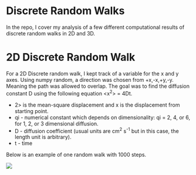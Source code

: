 # Discrete Random Walks
In the repo, I cover my analysis of a few different computational results of discrete random walks in 2D and 3D.

# 2D Discrete Random Walk
For a 2D Discrete random walk, I kept track of a variable for the x and y axes. Using numpy random, a direction was chosen from +x,-x,+y,-y. Meaning the path was allowed to overlap. The goal was to find the diffusion constant D using the following equation <x<sup>2</sup>> = 4Dt. 
<ul>
  <li><x<sup>2</sup>> is the mean-square displacement and x is the displacement from starting point.</li>
  <li>qi - numerical constant which depends on dimensionality: qi = 2, 4, or 6, for 1, 2, or 3 dimensional diffusion.</li>
  <li>D - diffusion coefficient (usual units are cm<sup>2</sup> s<sup>-1</sup> but in this case, the length unit is arbitrary).</li>
  <li>t - time</li>
</ul>
Below is an example of one random walk with 1000 steps.

![](images/2D_RW2.gif)
